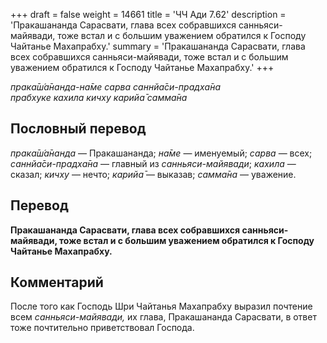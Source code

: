 +++
draft = false
weight = 14661
title = 'ЧЧ Ади 7.62'
description = 'Пракашананда Сарасвати, глава всех собравшихся санньяси-майявади, тоже встал и с большим уважением обратился к Господу Чайтанье Махапрабху.'
summary = 'Пракашананда Сарасвати, глава всех собравшихся санньяси-майявади, тоже встал и с большим уважением обратился к Господу Чайтанье Махапрабху.'
+++

_прака̄ш́а̄нанда-на̄ме сарва саннйа̄си-прадха̄на  
прабхуке кахила кичху карийа̄ самма̄на_

## Пословный перевод

_прака̄ш́а̄нанда_ — Пракашананда; _на̄ме_ — именуемый; _сарва_ — всех; _саннйа̄си_\-_прадха̄на_ — главный из _санньяси-майявади_; _кахила_ — сказал; _кичху_ — нечто; _карийа̄_ — выказав; _самма̄на_ — уважение.

## Перевод

**Пракашананда Сарасвати, глава всех собравшихся санньяси-майявади, тоже встал и с большим уважением обратился к Господу Чайтанье Махапрабху.**

## Комментарий

После того как Господь Шри Чайтанья Махапрабху выразил почтение всем _санньяси-майявади,_ их глава, Пракашананда Сарасвати, в ответ тоже почтительно приветствовал Господа.
